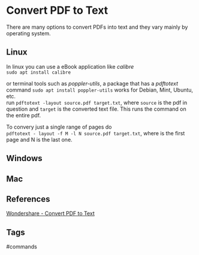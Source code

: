 # Convert PDF to Text

There are many options to convert PDFs into text and they vary mainly by operating system.  
## Linux
In linux you can use a eBook application like *calibre*  
`sudo apt install calibre`  

or terminal tools such as *poppler-utils*, a package that has a *pdftotext* command
`sudo apt install poppler-utils` works for Debian, Mint, Ubuntu, etc.  
run `pdftotext -layout source.pdf target.txt`, where `source` is the pdf in question and `target` is the converted text file. This runs the command on the entire pdf.

To convery just a single range of pages do  
`pdftotext - layout -f M -l N source.pdf target.txt`, where  is the first page and N is the last one.  

## Windows

## Mac

## References
[Wondershare - Convert PDF to Text](https://pdf.wondershare.com/pdf-knowledge/pdf-to-text-linux.html)  

## Tags
#commands
